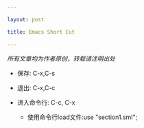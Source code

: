 ```yaml
---

layout: post

title: Emacs Short Cut

---
```


<em>所有文章均为作者原创，转载请注明出处</em>

- 保存: C-x,C-s

- 退出: C-x,C-c

- 进入命令行: C-c, C-x

	- 使用命令行load文件:use "section1.sml";

